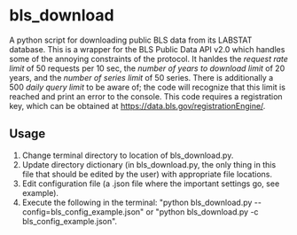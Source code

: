 # bls_download
A python script for downloading public BLS data from its LABSTAT database. This is a wrapper for the BLS Public Data API v2.0 which handles some of the annoying constraints of the protocol. It hanldes the *request rate limit* of 50 requests per 10 sec, the *number of years to download limit* of 20 years, and the *number of series limit* of 50 series. There is additionally a 500 *daily query limit* to be aware of; the code will recognize that this limit is reached and print an error to the console. This code requires a registration key, which can be obtained at https://data.bls.gov/registrationEngine/.

## Usage
1. Change terminal directory to location of bls_download.py.
2. Update directory dictionary (in bls_download.py, the only thing in this file that should be edited by the user) with appropriate file locations.
3. Edit configuration file (a .json file where the important settings go, see example).
4. Execute the following in the terminal: "python bls_download.py --config=bls_config_example.json" or "python bls_download.py -c bls_config_example.json".
